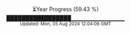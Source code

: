 <p align="center">
⏳Year Progress (59.43 %)<br>
█████████████████▁▁▁▁▁▁▁▁▁▁▁▁▁ <br>
<sub>Updated: Mon, 05 Aug 2024 12:04:06 GMT</sub>
</p>

